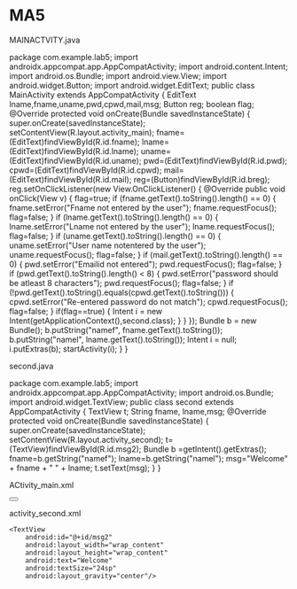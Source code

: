 # MA5

MAINACTVITY.java

package com.example.lab5;
import androidx.appcompat.app.AppCompatActivity;
import android.content.Intent;
import android.os.Bundle;
import android.view.View;
import android.widget.Button;
import android.widget.EditText;
public class MainActivity extends AppCompatActivity {
    EditText lname,fname,uname,pwd,cpwd,mail,msg;
    Button reg;
    boolean flag;
    @Override
    protected void onCreate(Bundle savedInstanceState) {
        super.onCreate(savedInstanceState);
        setContentView(R.layout.activity_main);
        fname=(EditText)findViewById(R.id.fname);
        lname=(EditText)findViewById(R.id.lname);
        uname=(EditText)findViewById(R.id.uname);
        pwd=(EditText)findViewById(R.id.pwd);
        cpwd=(EditText)findViewById(R.id.cpwd);
        mail=(EditText)findViewById(R.id.mail);
        reg=(Button)findViewById(R.id.breg);
        reg.setOnClickListener(new View.OnClickListener() {
            @Override
            public void onClick(View v) {
                flag=true;
                if (fname.getText().toString().length() == 0) {
                    fname.setError("Fname not entered by the user"); fname.requestFocus();
                    flag=false;
                }
                if (lname.getText().toString().length() == 0) {
                    lname.setError("Lname not entered by the user");
                    lname.requestFocus();
                    flag=false;
                }
                if (uname.getText().toString().length() == 0) { uname.setError("User name notentered by the user");
                        uname.requestFocus();
                    flag=false;
                }
                if (mail.getText().toString().length() == 0) {
                    pwd.setError("Emailid not entered");
                    pwd.requestFocus();
                    flag=false;
                }
                if (pwd.getText().toString().length() < 8) {
                    pwd.setError("password should be atleast 8 characters");
                    pwd.requestFocus();
                    flag=false;
                }
                if (!pwd.getText().toString().equals(cpwd.getText().toString())) {
                    cpwd.setError("Re-entered password do not match");
                    cpwd.requestFocus();
                    flag=false;
                }
                if(flag==true) {
                    Intent i = new Intent(getApplicationContext(),second.class);
                }
            }
        });
        Bundle b = new Bundle();
        b.putString("namef", fname.getText().toString());
        b.putString("namel", lname.getText().toString());
        Intent i = null;
        i.putExtras(b);
        startActivity(i);
    }
}

second.java

package com.example.lab5;
import androidx.appcompat.app.AppCompatActivity;
import android.os.Bundle;
import android.widget.TextView;
public class second extends AppCompatActivity { TextView t;
    String fname, lname,msg;
    @Override
    protected void onCreate(Bundle savedInstanceState) {
        super.onCreate(savedInstanceState);
        setContentView(R.layout.activity_second);
        t=(TextView)findViewById(R.id.msg2);
        Bundle b =getIntent().getExtras(); fname=b.getString("namef");
        lname=b.getString("namel"); msg="Welcome" + fname + " " + lname;
        t.setText(msg);
    }
}

ACtivity_main.xml
<?xml version="1.0" encoding="utf-8"?>
<TableLayout xmlns:android="http://schemas.android.com/apk/res/android"
    xmlns:app="http://schemas.android.com/apk/res-auto"
    xmlns:tools="http://schemas.android.com/tools"
    android:layout_width="match_parent" android:layout_height="match_parent"
    android:background="#E6DDA6" tools:context=".MainActivity">
    <TableRow>
        <TextView android:text="Registration Form"
            android:layout_width="match_parent" android:textAllCaps="true"
            android:layout_height="60dp">
        </TextView>
    </TableRow>
    <TableRow>
        <TextView
            android:text="Enter Firstname" android:layout_width="wrap_content"
            android:layout_height="60dp">
        </TextView>
        <EditText android:id="@+id/fname" android:singleLine="true"
            android:layout_width="wrap_content" android:layout_height="60dp">
        </EditText>
    </TableRow>
    <TableRow>
        <TextView
            android:text="Enter Lastname"
            android:layout_width="wrap_content"
            android:layout_height="60dp">
        </TextView>
        <EditText android:id="@+id/lname"
            android:layout_width="wrap_content" android:layout_height="60dp">
        </EditText>
    </TableRow>
    <TableRow>
        <TextView
            android:text="Enter Username"
            android:layout_width="wrap_content"
            android:layout_height="60dp">
        </TextView>
        <EditText android:id="@+id/uname"
            android:layout_width="wrap_content"
            android:layout_height="60dp">
        </EditText>
    </TableRow>
    <TableRow>
        <TextView
            android:text="Enter Password"
            android:layout_width="wrap_content"
            android:layout_height="60dp">
        </TextView>
        <EditText android:id="@+id/pwd"
            android:layout_width="wrap_content"
            android:layout_height="60dp">
        </EditText>
    </TableRow>
    <TableRow>
        <TextView
            android:text="Re-Enter Password"
            android:layout_width="wrap_content"
            android:layout_height="60dp">
        </TextView>
        <EditText android:id="@+id/cpwd"
            android:layout_width="wrap_content"
            android:layout_height="60dp">
        </EditText>
    </TableRow>
    <TableRow>
        <TextView
            android:text="Enter Emailid"
            android:layout_width="wrap_content"
            android:layout_height="60dp">
        </TextView>
        <EditText android:id="@+id/mail"
            android:layout_width="wrap_content"
            android:layout_height="60dp">
        </EditText>
    </TableRow>
    <TableRow>
        <Button
            android:id="@+id/breg"
            android:layout_width="match_parent"
            android:layout_height="60dp"
            android:text="Register"></Button>
    </TableRow>
</TableLayout>

activity_second.xml

<?xml version="1.0" encoding="utf-8"?>
<LinearLayout
    xmlns:android="http://schemas.android.com/apk/res/android"
    android:layout_width="match_parent"
    android:layout_height="match_parent"
    android:orientation="vertical"
    android:padding="16dp">

    <TextView
        android:id="@+id/msg2"
        android:layout_width="wrap_content"
        android:layout_height="wrap_content"
        android:text="Welcome"
        android:textSize="24sp"
        android:layout_gravity="center"/>

</LinearLayout>

